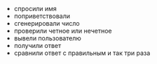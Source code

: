 * спросили имя
* поприветствовали
* сгенерировали число
* проверили четное или нечетное
* вывели пользователю
* получили ответ
* сравнили ответ с правильным и так три раза
